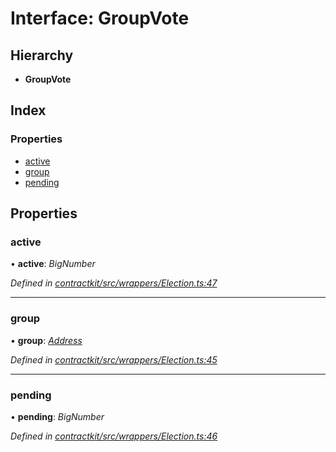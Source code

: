 # Interface: GroupVote

## Hierarchy

* **GroupVote**

## Index

### Properties

* [active](_contractkit_src_wrappers_election_.groupvote.md#active)
* [group](_contractkit_src_wrappers_election_.groupvote.md#group)
* [pending](_contractkit_src_wrappers_election_.groupvote.md#pending)

## Properties

###  active

• **active**: *BigNumber*

*Defined in [contractkit/src/wrappers/Election.ts:47](https://github.com/celo-org/celo-monorepo/blob/master/packages/contractkit/src/wrappers/Election.ts#L47)*

___

###  group

• **group**: *[Address](../modules/_contractkit_src_base_.md#address)*

*Defined in [contractkit/src/wrappers/Election.ts:45](https://github.com/celo-org/celo-monorepo/blob/master/packages/contractkit/src/wrappers/Election.ts#L45)*

___

###  pending

• **pending**: *BigNumber*

*Defined in [contractkit/src/wrappers/Election.ts:46](https://github.com/celo-org/celo-monorepo/blob/master/packages/contractkit/src/wrappers/Election.ts#L46)*
